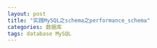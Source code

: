 ```yaml
---
layout: post
title: "实践MySQL之schema之performance_schema"
categories: 数据库
tags: database MySQL
---
```


